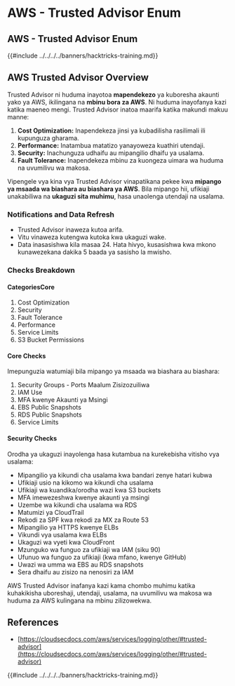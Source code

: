 # AWS - Trusted Advisor Enum

## AWS - Trusted Advisor Enum

{{#include ../../../../banners/hacktricks-training.md}}

## AWS Trusted Advisor Overview

Trusted Advisor ni huduma inayotoa **mapendekezo** ya kuboresha akaunti yako ya AWS, ikilingana na **mbinu bora za AWS**. Ni huduma inayofanya kazi katika maeneo mengi. Trusted Advisor inatoa maarifa katika makundi makuu manne:

1. **Cost Optimization:** Inapendekeza jinsi ya kubadilisha rasilimali ili kupunguza gharama.
2. **Performance:** Inatambua matatizo yanayoweza kuathiri utendaji.
3. **Security:** Inachunguza udhaifu au mipangilio dhaifu ya usalama.
4. **Fault Tolerance:** Inapendekeza mbinu za kuongeza uimara wa huduma na uvumilivu wa makosa.

Vipengele vya kina vya Trusted Advisor vinapatikana pekee kwa **mipango ya msaada wa biashara au biashara ya AWS**. Bila mipango hii, ufikiaji unakabiliwa na **ukaguzi sita muhimu**, hasa unaolenga utendaji na usalama.

### Notifications and Data Refresh

- Trusted Advisor inaweza kutoa arifa.
- Vitu vinaweza kutengwa kutoka kwa ukaguzi wake.
- Data inasasishwa kila masaa 24. Hata hivyo, kusasishwa kwa mkono kunawezekana dakika 5 baada ya sasisho la mwisho.

### **Checks Breakdown**

#### CategoriesCore

1. Cost Optimization
2. Security
3. Fault Tolerance
4. Performance
5. Service Limits
6. S3 Bucket Permissions

#### Core Checks

Imepunguzia watumiaji bila mipango ya msaada wa biashara au biashara:

1. Security Groups - Ports Maalum Zisizozuiliwa
2. IAM Use
3. MFA kwenye Akaunti ya Msingi
4. EBS Public Snapshots
5. RDS Public Snapshots
6. Service Limits

#### Security Checks

Orodha ya ukaguzi inayolenga hasa kutambua na kurekebisha vitisho vya usalama:

- Mipangilio ya kikundi cha usalama kwa bandari zenye hatari kubwa
- Ufikiaji usio na kikomo wa kikundi cha usalama
- Ufikiaji wa kuandika/orodha wazi kwa S3 buckets
- MFA imewezeshwa kwenye akaunti ya msingi
- Uzembe wa kikundi cha usalama wa RDS
- Matumizi ya CloudTrail
- Rekodi za SPF kwa rekodi za MX za Route 53
- Mipangilio ya HTTPS kwenye ELBs
- Vikundi vya usalama kwa ELBs
- Ukaguzi wa vyeti kwa CloudFront
- Mzunguko wa funguo za ufikiaji wa IAM (siku 90)
- Ufunuo wa funguo za ufikiaji (kwa mfano, kwenye GitHub)
- Uwazi wa umma wa EBS au RDS snapshots
- Sera dhaifu au zisizo na nenosiri za IAM

AWS Trusted Advisor inafanya kazi kama chombo muhimu katika kuhakikisha uboreshaji, utendaji, usalama, na uvumilivu wa makosa wa huduma za AWS kulingana na mbinu zilizowekwa.

## **References**

- [https://cloudsecdocs.com/aws/services/logging/other/#trusted-advisor](https://cloudsecdocs.com/aws/services/logging/other/#trusted-advisor)

{{#include ../../../../banners/hacktricks-training.md}}

